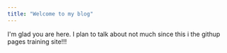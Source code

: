```yaml
---
title: "Welcome to my blog"
---
```


I'm glad you are here. I plan to talk about not much since this i the githup pages training site!!!
